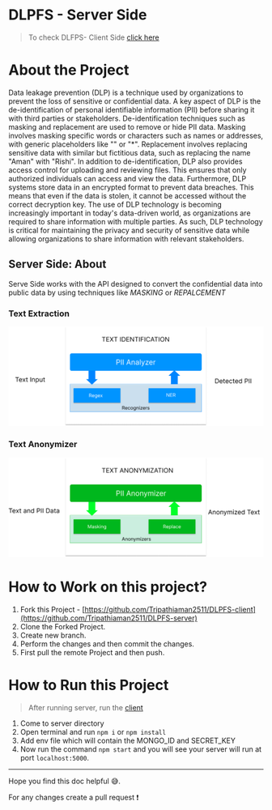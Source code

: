 # DLPFS - Server Side


> To check DLFPS- Client Side [click here](https://github.com/Tripathiaman2511/DLPFS-client) 

# About the Project
Data leakage prevention (DLP) is a technique used by organizations to prevent the loss of sensitive or confidential data. A key aspect of DLP is the de-identification of personal identifiable information (PII) before sharing it with third parties or stakeholders. De-identification techniques such as masking and replacement are used to remove or hide PII data. Masking involves masking specific words or characters such as names or addresses, with generic placeholders like "<PERSON>" or "*". Replacement involves replacing sensitive data with similar but fictitious data, such as replacing the name "Aman" with "Rishi". In addition to de-identification, DLP also provides access control for uploading and reviewing files. This ensures that only authorized individuals can access and view the data. Furthermore, DLP systems store data in an encrypted format to prevent data breaches. This means that even if the data is stolen, it cannot be accessed without the correct decryption key. The use of DLP technology is becoming increasingly important in today's data-driven world, as organizations are required to share information with multiple parties. As such, DLP technology is critical for maintaining the privacy and security of sensitive data while allowing organizations to share information with relevant stakeholders.

## Server Side: About
Serve Side works with the API designed to convert the confidential data into public data by using techniques like *MASKING* or *REPALCEMENT*

### Text Extraction 
![Text Extraction](https://github.com/Tripathiaman2511/DLPFS-server/blob/main/serverImage/text%20Extract.png)
### Text Anonymizer
![Text Anonymizer](https://github.com/Tripathiaman2511/DLPFS-server/blob/main/serverImage/Anonymizer.png)


# How to Work on this project?
1. Fork this Project - [https://github.com/Tripathiaman2511/DLPFS-client](https://github.com/Tripathiaman2511/DLPFS-server)
2. Clone the Forked Project. 
3. Create new branch. 
4. Perform the changes and then commit the changes.
5. First pull the remote Project and then push.


# How to Run this Project
> After running server, run the [client](https://github.com/Tripathiaman2511/DLPFS-client)
1. Come to server directory
2. Open terminal and run `npm i` or `npm install`
3. Add env file which will contain the MONGO_ID and SECRET_KEY
3. Now run the command `npm start` and you will see your server will run at port `localhost:5000`. 

---
Hope you find this doc helpful :sweat_smile:.

For any changes create a pull request :exclamation:

